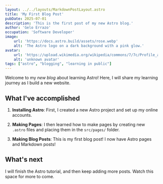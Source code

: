 ```yaml
---
layout: ../../layouts/MarkdownPostLayout.astro
title: 'My First Blog Post'
pubDate: 2025-07-01
description: 'This is the first post of my new Astro blog.'
author: 'Gelo Errazo'
occupation: 'Software Developer'
image:
    url: 'https://docs.astro.build/assets/rose.webp'
    alt: 'The Astro logo on a dark background with a pink glow.'
avatar:
    url: 'https://upload.wikimedia.org/wikipedia/commons/7/7c/Profile_avatar_placeholder_large.png'
    alt: 'unknown avatar'
tags: ["astro", "blogging", "learning in public"]
---
```


Welcome to my _new blog_ about learning Astro! Here, I will share my learning journey as I build a new website.

## What I've accomplished

1. **Installing Astro**: First, I created a new Astro project and set up my online accounts.

2. **Making Pages**: I then learned how to make pages by creating new `.astro` files and placing them in the `src/pages/` folder.

3. **Making Blog Posts**: This is my first blog post! I now have Astro pages and Markdown posts!

## What's next

I will finish the Astro tutorial, and then keep adding more posts. Watch this space for more to come.